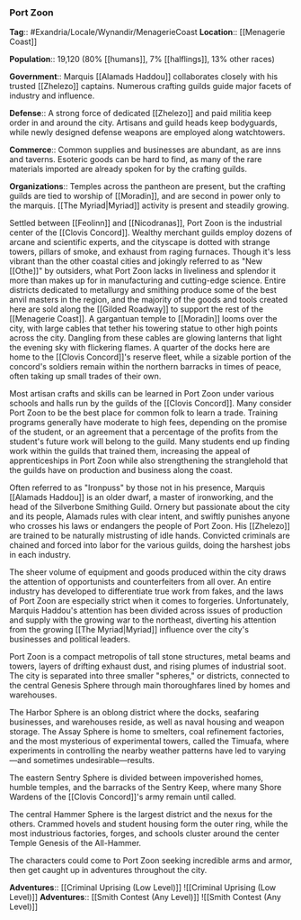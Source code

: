### Port Zoon
**Tag**:: #Exandria/Locale/Wynandir/MenagerieCoast
**Location**:: [[Menagerie Coast]]

**Population**:: 19,120 (80% [[humans]], 7% [[halflings]], 13% other races)

**Government**:: Marquis [[Alamads Haddou]] collaborates closely with his trusted [[Zhelezo]] captains. Numerous crafting guilds guide major facets of industry and influence.

**Defense**:: A strong force of dedicated [[Zhelezo]] and paid militia keep order in and around the city. Artisans and guild heads keep bodyguards, while newly designed defense weapons are employed along watchtowers.

**Commerce**:: Common supplies and businesses are abundant, as are inns and taverns. Esoteric goods can be hard to find, as many of the rare materials imported are already spoken for by the crafting guilds.

**Organizations**:: Temples across the pantheon are present, but the crafting guilds are tied to worship of [[Moradin]], and are second in power only to the marquis. [[The Myriad|Myriad]] activity is present and steadily growing.

Settled between [[Feolinn]] and [[Nicodranas]], Port Zoon is the industrial center of the [[Clovis Concord]]. Wealthy merchant guilds employ dozens of arcane and scientific experts, and the cityscape is dotted with strange towers, pillars of smoke, and exhaust from raging furnaces. Though it's less vibrant than the other coastal cities and jokingly referred to as "New [[Othe]]" by outsiders, what Port Zoon lacks in liveliness and splendor it more than makes up for in manufacturing and cutting-edge science. Entire districts dedicated to metallurgy and smithing produce some of the best anvil masters in the region, and the majority of the goods and tools created here are sold along the [[Gilded Roadway]] to support the rest of the [[Menagerie Coast]]. A gargantuan temple to [[Moradin]] looms over the city, with large cables that tether his towering statue to other high points across the city. Dangling from these cables are glowing lanterns that light the evening sky with flickering flames. A quarter of the docks here are home to the [[Clovis Concord]]'s reserve fleet, while a sizable portion of the concord's soldiers remain within the northern barracks in times of peace, often taking up small trades of their own.

Most artisan crafts and skills can be learned in Port Zoon under various schools and halls run by the guilds of the [[Clovis Concord]]. Many consider Port Zoon to be the best place for common folk to learn a trade. Training programs generally have moderate to high fees, depending on the promise of the student, or an agreement that a percentage of the profits from the student's future work will belong to the guild. Many students end up finding work within the guilds that trained them, increasing the appeal of apprenticeships in Port Zoon while also strengthening the stranglehold that the guilds have on production and business along the coast.

Often referred to as "Ironpuss" by those not in his presence, Marquis [[Alamads Haddou]] is an older dwarf, a master of ironworking, and the head of the Silverbone Smithing Guild. Ornery but passionate about the city and its people, Alamads rules with clear intent, and swiftly punishes anyone who crosses his laws or endangers the people of Port Zoon. His [[Zhelezo]] are trained to be naturally mistrusting of idle hands. Convicted criminals are chained and forced into labor for the various guilds, doing the harshest jobs in each industry.

The sheer volume of equipment and goods produced within the city draws the attention of opportunists and counterfeiters from all over. An entire industry has developed to differentiate true work from fakes, and the laws of Port Zoon are especially strict when it comes to forgeries. Unfortunately, Marquis Haddou's attention has been divided across issues of production and supply with the growing war to the northeast, diverting his attention from the growing [[The Myriad|Myriad]] influence over the city's businesses and political leaders.

Port Zoon is a compact metropolis of tall stone structures, metal beams and towers, layers of drifting exhaust dust, and rising plumes of industrial soot. The city is separated into three smaller "spheres," or districts, connected to the central Genesis Sphere through main thoroughfares lined by homes and warehouses.

The Harbor Sphere is an oblong district where the docks, seafaring businesses, and warehouses reside, as well as naval housing and weapon storage. The Assay Sphere is home to smelters, coal refinement factories, and the most mysterious of experimental towers, called the Timuafa, where experiments in controlling the nearby weather patterns have led to varying—and sometimes undesirable—results.

The eastern Sentry Sphere is divided between impoverished homes, humble temples, and the barracks of the Sentry Keep, where many Shore Wardens of the [[Clovis Concord]]'s army remain until called.

The central Hammer Sphere is the largest district and the nexus for the others. Crammed hovels and student housing form the outer ring, while the most industrious factories, forges, and schools cluster around the center Temple Genesis of the All-Hammer.

The characters could come to Port Zoon seeking incredible arms and armor, then get caught up in adventures throughout the city.

**Adventures**:: [[Criminal Uprising (Low Level)]]
![[Criminal Uprising (Low Level)]]
**Adventures**:: [[Smith Contest (Any Level)]]
![[Smith Contest (Any Level)]]